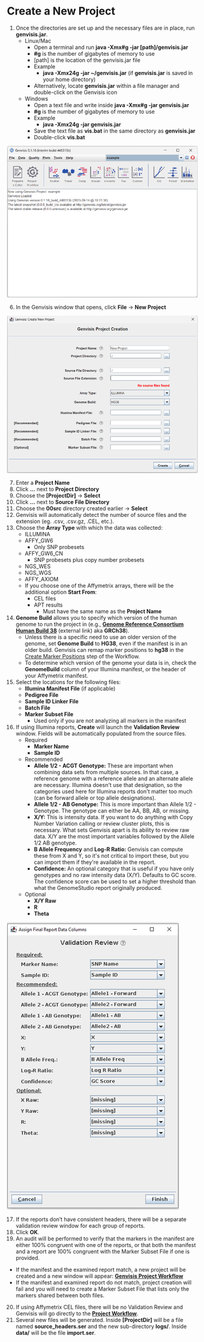 # Create a New Project

1. Once the directories are set up and the necessary files are in place, run **genvisis.jar**.
    * Linux/Mac
        * Open a terminal and run **java -Xmx#g -jar [path]/genvisis.jar**
         * **#g** is the number of gigabytes of memory to use
         * [path] is the location of the genvisis.jar file
         * Example
             * **java -Xmx24g -jar ~/genvisis.jar** (if **genvisis.jar** is saved in your home directory)
        * Alternatively, locate **genvisis.jar** within a file manager and double-click on the Genvisis icon
    * Windows
        * Open a text file and write inside **java -Xmx#g -jar genvisis.jar**
        * **#g** is the number of gigabytes of memory to use
        * Example
            * **java -Xmx24g -jar genvisis.jar**
        * Save the text file as **vis.bat** in the same directory as **genvisis.jar**
        * Double-click **vis.bat**

![Image of Genvisis opened for the first time](/Images/GenvisisOpened.png)

6. In the Genvisis window that opens, click **File** → **New Project**

![Image of the Genvisis project creation window](/Images/NewProjectCreationWindow.png)

7. Enter a **Project Name**
8. Click **...** next to **Project Directory**
9. Choose the **[ProjectDir]** → **Select**
10. Click **...** next to **Source File Directory**
11. Choose the **00src** directory created earlier → **Select**
12. Genvisis will automatically detect the number of source files and the extension (eg. .csv, .csv.gz, .CEL, etc.).
13. Choose the **Array Type** with which the data was collected:
    * ILLUMINA
    * AFFY_GW6
        * Only SNP probesets
    * AFFY_GW6_CN
        * SNP probesets plus copy number probesets
    * NGS_WES
    * NGS_WGS
    * AFFY_AXIOM
    * If you choose one of the Affymetrix arrays, there will be the additional option **Start From**:
        * CEL files
        * APT results
            * Must have the same name as the **Project Name**
14. **Genome Build** allows you to specify which version of the human genome to run the project in (e.g., **[Genome Reference Consortium Human Build 38](https://www.ncbi.nlm.nih.gov/assembly/GCF_000001405.26/)** (external link) aka **GRCh38**). 
    * Unless there is a specific need to use an older version of the genome, set **Genome Build** to **HG38**, even if the manifest is in an older build. Genvisis can remap marker positions to **hg38** in the [Create Marker Positions](../#/documentation/RunTheGenvisisWorkflow--create-marker-positions-illumina) step of the Workflow.
    * To determine which version of the genome your data is in, check the **GenomeBuild** column of your Illumina manifest, or the header of your Affymetrix manifest.
15. Select the locations for the following files:
    * **Illumina Manifest File** (if applicable)
    * **Pedigree File**
    * **Sample ID Linker File**
    * **Batch File**
    * **Marker Subset File**
        * Used only if you are not analyzing all markers in the manifest
16. If using Illumina reports, **Create** will launch the **Validation Review** window. Fields will be automatically populated from the source files.
    * Required
        * **Marker Name**
        * **Sample ID**
    * Recommended
        * **Allele 1/2 - ACGT Genotype:** These are important when combining data sets from multiple sources. In that case, a reference genome with a reference allele and an alternate allele are necessary. Illumina doesn't use that designation, so the categories used here for Illumina reports don't matter too much (can be forward allele or top allele designations).
        * **Allele 1/2 - AB Genotype:** This is more important than Allele 1/2 - Genotype. The genotype can either be AA, BB, AB, or missing.
        * **X/Y:** This is intensity data. If you want to do anything with Copy Number Variation calling or review cluster plots, this is necessary. What sets Genvisis apart is its ability to review raw data. X/Y are the most important variables followed by the Allele 1/2 AB genotype.
        * **B Allele Frequency** and **Log-R Ratio:** Genvisis can compute these from X and Y, so it's not critical to import these, but you can import them if they're available in the report.
        * **Confidence:** An optional category that is useful if you have only genotypes and no raw intensity data (X/Y). Defaults to GC score. The confidence score can be used to set a higher threshold than what the GenomeStudio report originally produced.
    * Optional
        * **X/Y Raw**
        * **R**
        * **Theta**

![Image of the Validation Review window](/Images/ValidationReview.png)

17. If the reports don’t have consistent headers, there will be a separate validation review window for each group of reports.
18. Click **OK**. 
19. An audit will be performed to verify that the markers in the manifest are either 100% congruent with one of the reports, or that both the manifest and a report are 100% congruent with the Marker Subset File if one is provided.
* If the manifest and the examined report match, a new project will be created and a new window will appear: **[Genvisis Project Workflow](../#/documentation/RunTheGenvisisWorkflow--introduction-to-the-workflow)**
* If the manifest and examined report do not match, project creation will fail and you will need to create a Marker Subset File that lists only the markers shared between both files.
20. If using Affymetrix CEL files, there will be no Validation Review and Genvisis will go directly to the **[Project Workflow](../#/documentation/RunTheGenvisisWorkflow--introduction-to-the-workflow)**.
21. Several new files will be generated.  Inside **[ProjectDir]** will be a file named **source_headers.ser** and the new sub-directory **logs/**.  Inside **data/** will be the file **import.ser**.
